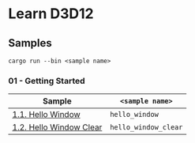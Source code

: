 # Learn D3D12

## Samples

```
cargo run --bin <sample name>
```

### 01 - Getting Started

| Sample                                                               | `<sample name>`      |
|----------------------------------------------------------------------|----------------------|
| [1.1. Hello Window](01_getting_started/1_1_hello_window)             | `hello_window`       |
| [1.2. Hello Window Clear](01_getting_started/1_2_hello_window_clear) | `hello_window_clear` |
